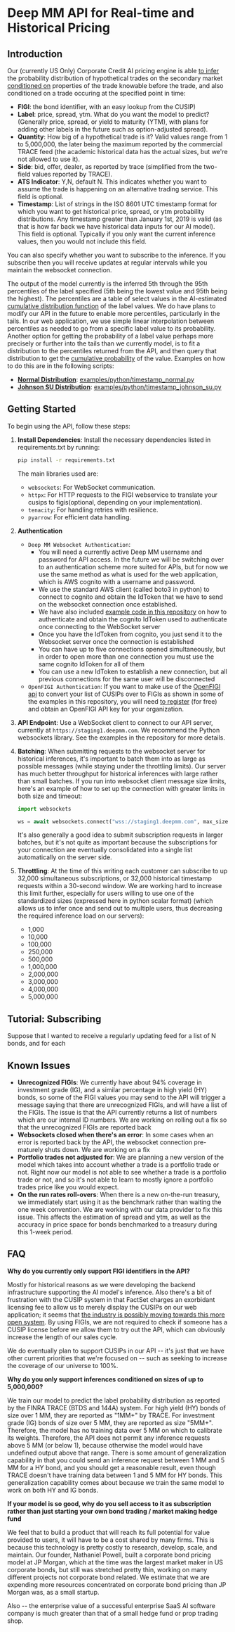 # Deep MM API for Real-time and Historical Pricing

## Introduction

Our (currently US Only) Corporate Credit AI pricing engine is able [to infer](https://www.cloudflare.com/learning/ai/inference-vs-training/#:~:text=In%20the%20field%20of%20artificial,examples%20of%20the%20desired%20result.) the probability distribution of hypothetical trades on the secondary market [conditioned on](https://en.wikipedia.org/wiki/Conditional_probability) properties of the trade knowable before the trade, and also conditioned on a trade occuring at the specified point in time:

- **FIGI**: the bond identifier, with an easy lookup from the CUSIP)
- **Label**: price, spread, ytm. What do you want the model to predict? (Generally price, spread, or yield to maturity (YTM), with plans for adding other labels in the future such as option-adjusted spread). 
- **Quantity**: How big of a hypothetical trade is it? Valid values range from 1 to 5,000,000, the later being the maximum reported by the commercial TRACE feed (the academic historical data has the actual sizes, but we're not allowed to use it).
- **Side**: bid, offer, dealer, as reported by trace (simplified from the two-field values reported by TRACE).
- **ATS Indicator**: Y,N, default N. This indicates whether you want to assume the trade is happening on an alternative trading service. This field is optional.
- **Timestamp**: List of strings in the ISO 8601 UTC timestamp format for which you want to get historical price, spread, or ytm probability distributions. Any timestamp greater than January 1st, 2019 is valid (as that is how far back we have historical data inputs for our AI model). This field is optional. Typically if you only want the current inference values, then you would not include this field.

You can also specify whether you want to subscribe to the inference. If you subscribe then you will receive updates at regular intervals while you maintain the websocket connection. 

The output of the model currently is the inferred 5th through the 95th percentiles of the label specified (5th being the lowest value and 95th being the highest). The percentiles are a table of select values in the AI-estimated [cumulative distribution function](https://en.wikipedia.org/wiki/Cumulative_distribution_function) of the label values. We do have plans to modify our API in the future to enable more percentiles, particularly in the tails. In our web application, we use simple linear interpolation between percentiles as needed to go from a specific label value to its probability. Another option for getting the probability of a label value perhaps more precisely or further into the tails than we currently model, is to fit a distribution to the percentiles returned from the API, and then query that distribution to get the [cumulative probability](https://en.wikipedia.org/wiki/Cumulative_distribution_function) of the value.  Examples on how to do this are in the following scripts:

- **[Normal Distribution](https://en.wikipedia.org/wiki/Normal_distribution)**: [examples/python/timestamp_normal.py](examples/python/timestamp_normal.py)
- **[Johnson SU Distribution](https://en.wikipedia.org/wiki/Johnson%27s_SU-distribution)**: [examples/python/timestamp_johnson_su.py](examples/python/timestamp_johnson_su.py)

## Getting Started
To begin using the API, follow these steps:

1. **Install Dependencies**: Install the necessary dependencies listed in requirements.txt by running:

   ```bash
   pip install -r requirements.txt
   ```
   The main libraries used are:

   - `websockets`: For WebSocket communication.
   - `httpx`: For HTTP requests to the FIGI webservice to translate your cusips to figis(optional, depending on your implementation).
   - `tenacity`: For handling retries with resilience.
   - `pyarrow`: For efficient data handling.

2. **Authentication**

   - `Deep MM Websocket Authentication`:
      - You will need a currently active Deep MM username and password for API access. In the future we will be switching over to an authentication scheme more suited for APIs, but for now we use the same method as what is used for the web application, which is AWS cognito with a username and password.
      - We use the standard AWS client (called boto3 in python) to connect to cognito and obtain the IdToken that we have to send on the websocket connection once established.
      - We have also included [example code in this repository](examples/python/authenticate.py) on how to authenticate and obtain the cognito IdToken used to authenticate once connecting to the WebSocket server
      - Once you have the IdToken from cognito, you just send it to the Websocket server once the connection is established
      - You can have up to five connections opened simultaneously, but in order to open more than one connection you must use the same cognito IdToken for all of them
      - You can use a new IdToken to establish a new connection, but all previous connections for the same user will be disconnected
   - `OpenFIGI Authentication`: If you want to make use of the [OpenFIGI api](https://www.openfigi.com/api) to convert your list of CUSIPs over to FIGIs as shown in some of the examples in this repository, you will need [to register](https://www.openfigi.com/user/signup) (for free) and obtain an OpenFIGI API key for your organization.

3. **API Endpoint**:
   Use a WebSocket client to connect to our API server, currently at `https://staging1.deepmm.com`. We recommend the Python websockets library. See the examples in the repository for more details.

4. **Batching**: When submitting requests to the websocket server for historical inferences, it's important to batch them into as large as possible messages (while staying under the throttling limits). Our server has much better throughput for historical inferences with large rather than small batches. If you run into websocket client message size limits, here's an example of how to set up the connection with greater limits in both size and timeout:

   ```python
   import websockets

   ws = await websockets.connect("wss://staging1.deepmm.com", max_size=10 ** 8, timeout=120)
   ```

   It's also generally a good idea to submit subscription requests in larger batches, but it's not quite as important because the subscriptions for your connection are eventually consolidated into a single list automatically on the server side. 

6. **Throttling**: At the time of this writing each customer can subscribe to up 32,000 simultaneous subscriptions, or 32,000 historical timestamp requests within a 30-second window. We are working hard to increase this limit further, especially for users willing to use one of the standardized sizes (expressed here in python scalar format) (which allows us to infer once and send out to multiple users, thus decreasing the required inference load on our servers):

   - 1,000
   - 10,000
   - 100,000
   - 250,000
   - 500,000
   - 1,000,000
   - 2,000,000
   - 3,000,000
   - 4,000,000
   - 5,000,000

## Tutorial: Subscribing

Suppose that I wanted to receive a regularly updating feed for a list of N bonds, and for each 

## Known Issues

- **Unrecognized FIGIs**: We currently have about 94% coverage in investment grade (IG), and a similar percentage in high yield (HY) bonds, so some of the FIGI values you may send to the API will trigger a message saying that there are unrecognized FIGIs, and will have a list of the FIGIs. The issue is that the API currently returns a list of numbers which are our internal ID numbers. We are working on rolling out a fix so that the unrecognized FIGIs are reported back
- **Websockets closed when there's an error**: In some cases when an error is reported back by the API, the websocket connection pre-maturely shuts down. We are working on a fix
- **Portfolio trades not adjusted for**: We are planning a new version of the model which takes into account whether a trade is a portfolio trade or not. Right now our model is not able to see whether a trade is a portfolio trade or not, and so it's not able to learn to mostly ignore a portfolio trades price like you would expect.
- **On the run rates roll-overs**: When there is a new on-the-run treasury, we immediately start using it as the benchmark rather than waiting the one week convention. We are working with our data provider to fix this issue. This affects the estimation of spread and ytm, as well as the accuracy in price space for bonds benchmarked to a treasury during this 1-week period.

## FAQ

**Why do you currently only support FIGI identifiers in the API?**

Mostly for historical reasons as we were developing the backend infrastructure supporting the AI model's inference. Also there's a bit of frustration with the CUSIP system in that FactSet charges an exorbidant licensing fee to allow us to merely display the CUSIPs on our web application; it seems that [the industry is possibly moving towards this more open system](https://www.mayerbrown.com/en/insights/publications/2024/08/us-regulators-propose-data-standards-to-implement-the-financial-data-transparency-act). By using FIGIs, we are not required to check if someone has a CUSIP license before we allow them to try out the API, which can obviously increase the length of our sales cycle. 

We do eventually plan to support CUSIPs in our API -- it's just that we have other current priorities that we're focused on -- such as seeking to increase the coverage of our universe to 100%.

**Why do you only support inferences conditioned on sizes of up to 5,000,000?**

We train our model to predict the label probability distribution as reported by the FINRA TRACE (BTDS and 144A) system. For high yield (HY) bonds of size over 1 MM, they are reported as "1MM+" by TRACE. For investment grade (IG) bonds of size over 5 MM, they are reported as size "5MM+". Therefore, the model has no training data over 5 MM on which to calibrate its weights. Therefore, the API does not permit any inference requests above 5 MM (or below 1), because otherwise the model would have undefined output above that range. There is some amount of generalization capability in that you could send an inference request between 1 MM and 5 MM for a HY bond, and you should get a reasonable result, even though TRACE doesn't have training data between 1 and 5 MM for HY bonds. This generalization capability comes about because we train the same model to work on both HY and IG bonds.

**If your model is so good, why do you sell access to it as subscription rather than just starting your own bond trading / market making hedge fund**

We feel that to build a product that will reach its full potential for value provided to users, it will have to be a cost shared by many firms. This is because this technology is pretty costly to research, develop, scale, and maintain. Our founder, Nathaniel Powell, built a corporate bond pricing model at JP Morgan, which at the time was the largest market maker in US corporate bonds, but still was stretched pretty thin, working on many different projects not corporate bond related. We estimate that we are expending more resources concentrated on corporate bond pricing than JP Morgan was, as a small startup. 

Also -- the enterprise value of a successful enterprise SaaS AI software company is much greater than that of a small hedge fund or prop trading shop.
